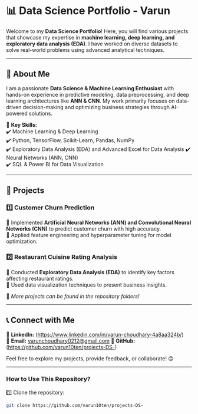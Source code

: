 # 📊 Data Science Portfolio - Varun  

Welcome to my **Data Science Portfolio**! Here, you will find various projects that showcase my expertise in **machine learning, deep learning, and exploratory data analysis (EDA)**. 
I have worked on diverse datasets to solve real-world problems using advanced analytical techniques.  

---

## 🚀 **About Me**  

I am a passionate **Data Science & Machine Learning Enthusiast** with hands-on experience in predictive modeling, data preprocessing, and deep learning architectures like **ANN & CNN**.
My work primarily focuses on data-driven decision-making and optimizing business strategies through AI-powered solutions.  

📌 **Key Skills:**  
✔️ Machine Learning & Deep Learning  
✔️ Python, TensorFlow, Scikit-Learn, Pandas, NumPy  
✔️ Exploratory Data Analysis (EDA)  and Advanced Excel for Data Analysis
✔️ Neural Networks (ANN, CNN)  
✔️ SQL & Power BI for Data Visualization    

---

## 📂 **Projects**  

### 1️⃣ **Customer Churn Prediction**  
🔹 Implemented **Artificial Neural Networks (ANN) and Convolutional Neural Networks (CNN)** to predict customer churn with high accuracy.  
🔹 Applied feature engineering and hyperparameter tuning for model optimization.  

### 2️⃣ **Restaurant Cuisine Rating Analysis**  
🔹 Conducted **Exploratory Data Analysis (EDA)** to identify key factors affecting restaurant ratings.  
🔹 Used data visualization techniques to present business insights.  

📌 *More projects can be found in the repository folders!*  

---

## 📞 **Connect with Me**  

💼 **LinkedIn:** (https://www.linkedin.com/in/varun-choudhary-4a8aa324b/)  
📧 **Email:** varunchoudhary0212@gmail.com 
🔗 **GitHub:** (https://github.com/varun10ten/projects-DS-)  

Feel free to explore my projects, provide feedback, or collaborate! 😊  

---

### **How to Use This Repository?**  

1️⃣ Clone the repository:  
```bash
git clone https://github.com/varun10ten/projects-DS-
